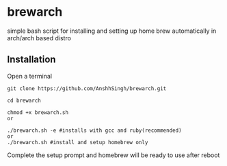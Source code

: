# brewarch
simple bash script for installing and setting up home brew automatically in arch/arch based distro
## Installation
Open a terminal

```
git clone https://github.com/AnshhSingh/brewarch.git
```

```
cd brewarch
```

```
chmod +x brewarch.sh
or
```

```
./brewarch.sh -e #installs with gcc and ruby(recommended)
or
./brewarch.sh #install and setup homebrew only
```

Complete the setup prompt and homebrew will be ready to use after reboot
